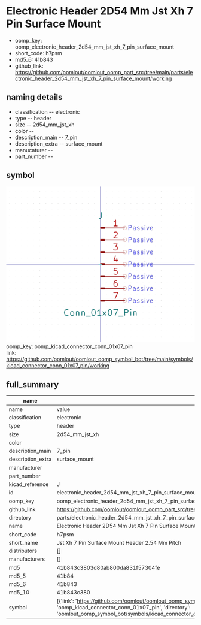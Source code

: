 # Electronic Header 2D54 Mm Jst Xh 7 Pin Surface Mount

  
* oomp_key: oomp_electronic_header_2d54_mm_jst_xh_7_pin_surface_mount 
* short_code: h7psm
* md5_6: 41b843  
* github_link: https://github.com/oomlout/oomlout_oomp_part_src/tree/main/parts/electronic_header_2d54_mm_jst_xh_7_pin_surface_mount/working  
## naming details
* classification -- electronic
* type -- header
* size -- 2d54_mm_jst_xh
* color -- 
* description_main -- 7_pin
* description_extra -- surface_mount
* manucaturer -- 
* part_number -- 



## symbol

![](symbol/0/working/working_600.png)  
oomp_key: oomp_kicad_connector_conn_01x07_pin  
link: https://github.com/oomlout/oomlout_oomp_symbol_bot/tree/main/symbols/kicad_connector_conn_01x07_pin/working  


## full_summary
| name | value | 
| --- | --- | 
| name | value | 
| classification | electronic | 
| type | header | 
| size | 2d54_mm_jst_xh | 
| color |  | 
| description_main | 7_pin | 
| description_extra | surface_mount | 
| manufacturer |  | 
| part_number |  | 
| kicad_reference | J | 
| id | electronic_header_2d54_mm_jst_xh_7_pin_surface_mount | 
| oomp_key | oomp_electronic_header_2d54_mm_jst_xh_7_pin_surface_mount | 
| github_link | https://github.com/oomlout/oomlout_oomp_part_src/tree/main/parts/electronic_header_2d54_mm_jst_xh_7_pin_surface_mount/working | 
| directory | parts/electronic_header_2d54_mm_jst_xh_7_pin_surface_mount | 
| name | Electronic Header 2D54 Mm Jst Xh 7 Pin Surface Mount | 
| short_code | h7psm | 
| short_name | Jst Xh 7 Pin Surface Mount Header 2.54 Mm Pitch | 
| distributors | [] | 
| manufacturers | [] | 
| md5 | 41b843c3803d80ab800da831f57304fe | 
| md5_5 | 41b84 | 
| md5_6 | 41b843 | 
| md5_10 | 41b843c380 | 
| symbol | [{'link': 'https://github.com/oomlout/oomlout_oomp_symbol_bot/tree/main/symbols/kicad_connector_conn_01x07_pin', 'oomp_key': 'oomp_kicad_connector_conn_01x07_pin', 'directory': 'oomlout_oomp_symbol_bot/symbols/kicad_connector_conn_01x07_pin//working/working.kicad_sym'}] | 
